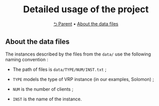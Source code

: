 <div align="center">
  <h1>Detailed usage of the project</h1>
</div>
<div align="center">
  <a href="..">⮌ Parent</a> •
  <a href="#about-the-data-files">About the data files</a>
</div>

## About the data files

The instances described by the files from the `data/` use the following naming
convention :

* The path of files is `data/TYPE/NUM/INST.txt` ;

* `TYPE` models the type of VRP instance (in our examples, Solomon) ;

* `NUM` is the number of clients ;

* `INST` is the name of the instance.
